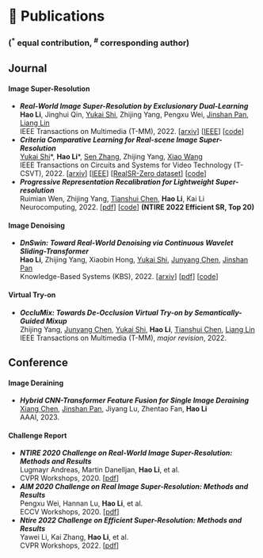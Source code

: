 
# 📝 Publications

<!-- <div class='paper-box'><div class='paper-box-image'><img src='images/fs.png' alt="sym" width="100%"></div>
<div class='paper-box-text' markdown="1">

[FastSpeech: Fast, Robust and Controllable Text to Speech](https://papers.nips.cc/paper/8580-fastspeech-fast-robust-and-controllable-text-to-speech.pdf), **Yi Ren**, Yangjun Ruan, Xu Tan, Tao Qin, Sheng Zhao, Zhou Zhao, Tie-Yan Liu

**NeurIPS 2019** \| [**Project**](https://speechresearch.github.io/fastspeech/) <strong><span class='show_paper_citations' data='4FA6C0AAAAAJ:qjMakFHDy7sC'></span></strong>

- FastSpeech is the first fully parallel end-to-end speech synthesis model.
- **Academic Impact**: This work is included by many famous speech synthesis open-source projects, such as [ESPNet ![](https://img.shields.io/github/stars/espnet/espnet?style=social)](https://github.com/espnet/espnet). Our work are promoted by more than 20 media and forums, such as [机器之心](https://mp.weixin.qq.com/s/UkFadiUBy-Ymn-zhJ95JcQ)、[InfoQ](https://www.infoq.cn/article/tvy7hnin8bjvlm6g0myu).
- **Industry Impact**: FastSpeech has been deployed in [Microsoft Azure TTS service](https://techcommunity.microsoft.com/t5/azure-ai/neural-text-to-speech-extends-support-to-15-more-languages-with/ba-p/1505911) and supports 49 more languages with state-of-the-art AI quality. It was also shown as a text-to-speech system acceleration example in [NVIDIA GTC2020](https://resources.nvidia.com/events/GTC2020s21420).
</div>
</div> -->

### **(<sup>$*$</sup> equal contribution, <sup>#</sup> corresponding author)**

## Journal

#### Image Super-Resolution
- ***Real-World Image Super-Resolution by Exclusionary Dual-Learning*** \
**Hao Li**, Jinghui Qin, [Yukai Shi](https://ykshi.github.io), Zhijing Yang, Pengxu Wei, [Jinshan Pan](https://jspan.github.io), [Liang Lin](https://www.linliang.net) \
IEEE Transactions on Multimedia (T-MM), 2022. [[arxiv](https://arxiv.org/abs/2206.02609)] [[IEEE](https://ieeexplore.ieee.org/abstract/document/9792626/)] [[code](https://github.com/House-Leo/RWSR-EDL)]
- ***Criteria Comparative Learning for Real-scene Image Super-Resolution*** \
[Yukai Shi](https://ykshi.github.io)\*, **Hao Li**\*, [Sen Zhang](https://scholar.google.com.au/citations?user=-bJJNV0AAAAJ&hl=en), Zhijing Yang, [Xiao Wang](https://wangxiao5791509.github.io/) \
IEEE Transactions on Circuits and Systems for Video Technology (T-CSVT), 2022. [[arxiv](https://arxiv.org/abs/2207.12767)] [[IEEE](https://ieeexplore.ieee.org/document/9847265)] [[RealSR-Zero dataset](https://github.com/House-Leo/RealSR-Zero)] [[code](https://github.com/House-Leo/RealSR-CCL)]
- ***Progressive Representation Recalibration for Lightweight Super-resolution*** \
Ruimian Wen, Zhijing Yang, [Tianshui Chen](http://tianshuichen.com/), **Hao Li**, Kai Li \
Neurocomputing, 2022. [[pdf](https://www.sciencedirect.com/science/article/pii/S0925231222009080)] [[code](https://github.com/House-Leo/PRRN)] **(NTIRE 2022 Efficient SR, Top 20)**

#### Image Denoising
- ***DnSwin: Toward Real-World Denoising via Continuous Wavelet Sliding-Transformer*** \
**Hao Li**, Zhijing Yang, Xiaobin Hong, [Yukai Shi](https://ykshi.github.io), [Junyang Chen](https://jychen9811.github.io/), [Jinshan Pan](https://jspan.github.io) \
Knowledge-Based Systems (KBS), 2022. [[arxiv](https://arxiv.org/abs/2207.13861)] [[pdf](https://www.sciencedirect.com/science/article/pii/S0950705122009224?via%3Dihub)] [[code](https://github.com/House-Leo/DnSwin)]

#### Virtual Try-on
- ***OccluMix: Towards De-Occlusion Virtual Try-on by Semantically-Guided Mixup*** \
Zhijing Yang, [Junyang Chen](https://jychen9811.github.io/), [Yukai Shi](https://ykshi.github.io), **Hao Li**, [Tianshui Chen](http://tianshuichen.com/), [Liang Lin](https://www.linliang.net) \
IEEE Transactions on Multimedia (T-MM), *major revision*, 2022.

## Conference

#### Image Deraining
- ***Hybrid CNN-Transformer Feature Fusion for Single Image Deraining*** \
[Xiang Chen](https://cschenxiang.github.io), [Jinshan Pan](https://jspan.github.io), Jiyang Lu, Zhentao Fan, **Hao Li** \
AAAI, 2023.


<!-- #### Point Cloud
- ***3DPCTN: Two 3D Local-Object Point-Cloud-Completion Transformer Networks Based on Self-Attention and Multi-Resolution*** \
Shuyan Huang, Zhijing Yang, Yukai Shi, Junpeng Tan, **Hao Li**, Yongqiang Chen \
Electronics, 2022. [[pdf](https://www.mdpi.com/2079-9292/11/9/1351)] -->

#### Challenge Report
- ***NTIRE 2020 Challenge on Real-World Image Super-Resolution: Methods and Results*** \
Lugmayr Andreas, Martin Danelljan, **Hao Li**, et al. \
CVPR Workshops, 2020. [[pdf](http://openaccess.thecvf.com/content_CVPRW_2020/html/w31/Lugmayr_NTIRE_2020_Challenge_on_Real-World_Image_Super-Resolution_Methods_and_Results_CVPRW_2020_paper.html)]
- ***AIM 2020 Challenge on Real Image Super-Resolution: Methods and Results*** \
Pengxu Wei, Hannan Lu, **Hao Li**, et al. \
ECCV Workshops, 2020. [[pdf](https://link.springer.com/chapter/10.1007/978-3-030-67070-2_24)]
- ***Ntire 2022 Challenge on Efficient Super-Resolution: Methods and Results*** \
Yawei Li, Kai Zhang, **Hao Li**, et al. \
CVPR Workshops, 2022. [[pdf](https://openaccess.thecvf.com/content/CVPR2022W/NTIRE/html/Li_NTIRE_2022_Challenge_on_Efficient_Super-Resolution_Methods_and_Results_CVPRW_2022_paper.html)]